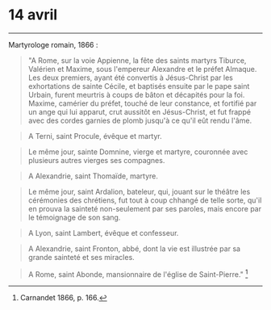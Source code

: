 # 14 avril

***

Martyrologe romain, 1866 :

> "A Rome, sur la voie Appienne, la fête des saints martyrs Tiburce, Valérien et Maxime, sous l'empereur Alexandre et le préfet Almaque. Les deux premiers, ayant été convertis à Jésus-Christ par les exhortations de sainte Cécile, et baptisés ensuite par le pape saint Urbain, furent meurtris à coups de bâton et décapités pour la foi. Maxime, camérier du préfet, touché de leur constance, et fortifié par un ange qui lui apparut, crut aussitôt en Jésus-Christ, et fut frappé avec des cordes garnies de plomb jusqu'à ce qu'il eût rendu l'âme.

> A Terni, saint Procule, évêque et martyr.

> Le même jour, sainte Domnine, vierge et martyre, couronnée avec plusieurs autres vierges ses compagnes.

> A Alexandrie, saint Thomaïde, martyre.

> Le même jour, saint Ardalion, bateleur, qui, jouant sur le théâtre les cérémonies des chrétiens, fut tout à coup chhangé de telle sorte, qu'il en prouva la sainteté non-seulement par ses paroles, mais encore par le témoignage de son sang.

> A Lyon, saint Lambert, évêque et confesseur.

> A Alexandrie, saint Fronton, abbé, dont la vie est illustrée par sa grande sainteté et ses miracles.

> A Rome, saint Abonde, mansionnaire de l'église de Saint-Pierre." [^1]

[^1]: Carnandet 1866, p. 166.

